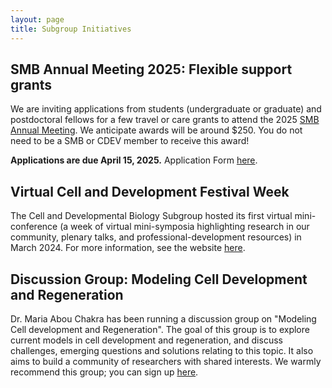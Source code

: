 ```yaml
---
layout: page
title: Subgroup Initiatives
---
```

## SMB Annual Meeting 2025: Flexible support grants

We are inviting applications from students (undergraduate or graduate) and postdoctoral fellows for a few travel or care grants to attend the 2025 [SMB Annual Meeting](https://2025.smb.org/). We anticipate awards will be around $250. You do not need to be a SMB or CDEV member to receive this award! 

**Applications are due April 15, 2025.**
Application Form [here](https://forms.gle/ij3SArY1ZpbyX88Z6).  

## Virtual Cell and Development Festival Week

The Cell and Developmental Biology Subgroup hosted its first virtual mini-conference (a week of virtual mini-symposia highlighting research in our community, plenary talks, and professional-development resources) in March 2024. For more information, see the website [here](https://smb-celldevbio.github.io/cdevfestival/).


## Discussion Group: Modeling Cell Development and Regeneration 

Dr. Maria Abou Chakra has been running a discussion group on "Modeling Cell
development and Regeneration". The goal of this group is to explore current
models in cell development and regeneration, and discuss challenges, emerging
questions and solutions relating to this topic. It also aims to build a community of
researchers with shared interests. We warmly recommend this group; you can sign up [here](https://join.slack.com/t/modeling-cell-dev/shared_invite/zt-oguwfa02-KWUWhGPw6u7HAgy1tp8QRw).
